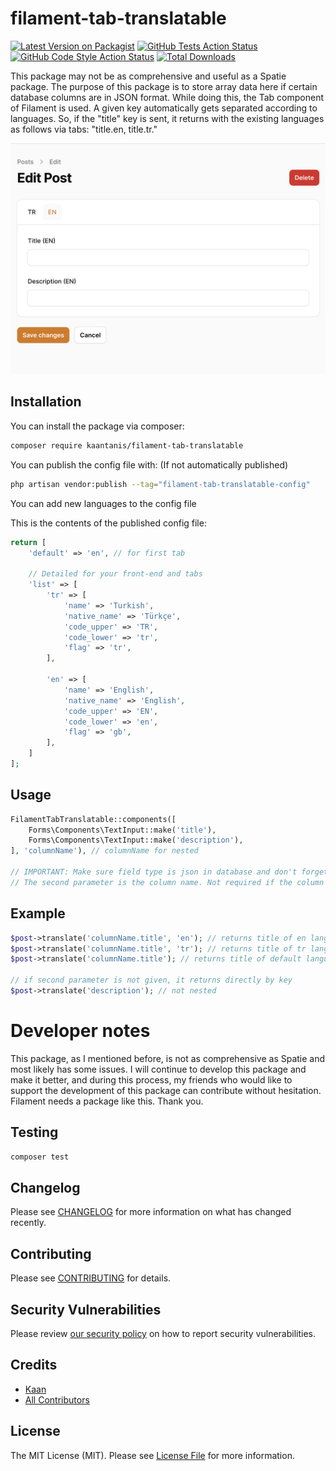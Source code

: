 # filament-tab-translatable

[![Latest Version on Packagist](https://img.shields.io/packagist/v/kaantanis/filament-tab-translatable.svg?style=flat-square)](https://packagist.org/packages/kaantanis/filament-tab-translatable)
[![GitHub Tests Action Status](https://img.shields.io/github/actions/workflow/status/kaantanis/filament-tab-translatable/run-tests.yml?branch=main&label=tests&style=flat-square)](https://github.com/kaantanis/filament-tab-translatable/actions?query=workflow%3Arun-tests+branch%3Amain)
[![GitHub Code Style Action Status](https://img.shields.io/github/actions/workflow/status/kaantanis/filament-tab-translatable/fix-php-code-style-issues.yml?branch=main&label=code%20style&style=flat-square)](https://github.com/kaantanis/filament-tab-translatable/actions?query=workflow%3A"Fix+PHP+code+style+issues"+branch%3Amain)
[![Total Downloads](https://img.shields.io/packagist/dt/kaantanis/filament-tab-translatable.svg?style=flat-square)](https://packagist.org/packages/kaantanis/filament-tab-translatable)


This package may not be as comprehensive and useful as a Spatie package. 
The purpose of this package is to store array data here if certain database 
columns are in JSON format. While doing this, the Tab component 
of Filament is used. A given key automatically gets separated 
according to languages. So, if the "title" key is sent, it 
returns with the existing languages as follows via tabs: "title.en, title.tr."

![Screenshot](https://raw.githubusercontent.com/KaanTanis/filament-tab-translatable/main/art/screen.png)

## Installation

You can install the package via composer:

```bash
composer require kaantanis/filament-tab-translatable
```

You can publish the config file with: (If not automatically published)

```bash
php artisan vendor:publish --tag="filament-tab-translatable-config"
```

You can add new languages to the config file

This is the contents of the published config file:

```php
return [
    'default' => 'en', // for first tab

    // Detailed for your front-end and tabs
    'list' => [
        'tr' => [
            'name' => 'Turkish',
            'native_name' => 'Türkçe',
            'code_upper' => 'TR',
            'code_lower' => 'tr',
            'flag' => 'tr',
        ],

        'en' => [
            'name' => 'English',
            'native_name' => 'English',
            'code_upper' => 'EN',
            'code_lower' => 'en',
            'flag' => 'gb',
        ],
    ]
];
```

## Usage

```php
FilamentTabTranslatable::components([
    Forms\Components\TextInput::make('title'), 
    Forms\Components\TextInput::make('description'),
], 'columnName'), // columnName for nested

// IMPORTANT: Make sure field type is json in database and don't forget $casts array in model
// The second parameter is the column name. Not required if the column name is the same as the key.
```

## Example

```php
$post->translate('columnName.title', 'en'); // returns title of en language
$post->translate('columnName.title', 'tr'); // returns title of tr language
$post->translate('columnName.title'); // returns title of default language

// if second parameter is not given, it returns directly by key
$post->translate('description'); // not nested
```

# Developer notes
This package, as I mentioned before, is not as comprehensive as Spatie and 
most likely has some issues. I will continue to develop this package and make 
it better, and during this process, my friends who would like to support 
the development of this package can contribute without hesitation. 
Filament needs a package like this. Thank you.

## Testing

```bash
composer test
```

## Changelog

Please see [CHANGELOG](CHANGELOG.md) for more information on what has changed recently.

## Contributing

Please see [CONTRIBUTING](.github/CONTRIBUTING.md) for details.

## Security Vulnerabilities

Please review [our security policy](../../security/policy) on how to report security vulnerabilities.

## Credits

- [Kaan](https://github.com/KaanTanis)
- [All Contributors](../../contributors)

## License

The MIT License (MIT). Please see [License File](LICENSE.md) for more information.
